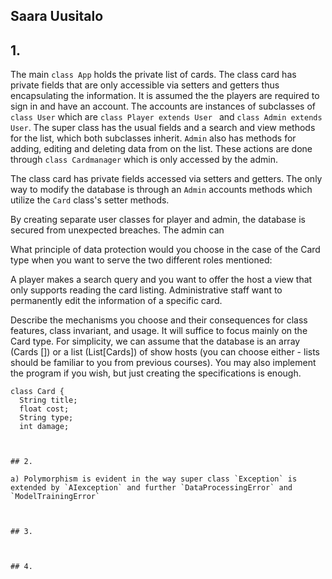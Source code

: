 ## Saara Uusitalo

## 1.
The main `class App` holds the private list of cards. The class card has private fields that are only accessible via setters and getters thus encapsulating the information. It is assumed
the the players are required to sign in and have an account. The accounts are instances of subclasses of ` class User` which are `class Player extends User ` and `class Admin extends User`.
The super class has the usual fields and a search and view methods for the list, which both subclasses inherit. `Admin` also has methods for adding, editing and deleting data from on the list.
These actions are done through `class Cardmanager` which is only accessed by the admin. 

The class card has private fields accessed via setters and getters. The only way to modify the database is through an `Admin` accounts methods which utilize the `Card` class's setter methods.

By creating separate user classes for player and admin, the database is secured from unexpected breaches. The admin can 

What principle of data protection would you choose in the case of the Card type when you want to serve the two different roles mentioned:

A player makes a search query and you want to offer the host a view that only supports reading the card listing.
Administrative staff want to permanently edit the information of a specific card.

Describe the mechanisms you choose and their consequences for class features, class invariant, and usage. It will suffice to focus mainly on the Card type. For simplicity, we can assume that the database is an array (Cards []) or a list (List[Cards]) of show hosts (you can choose either - lists should be familiar to you from previous courses). You may also implement the program if you wish, but just creating the specifications is enough.

```
class Card {
  String title;
  float cost;
  String type;
  int damage; 



## 2.

a) Polymorphism is evident in the way super class `Exception` is extended by `AIexception` and further `DataProcessingError` and
`ModelTrainingError`



## 3. 



## 4. 
